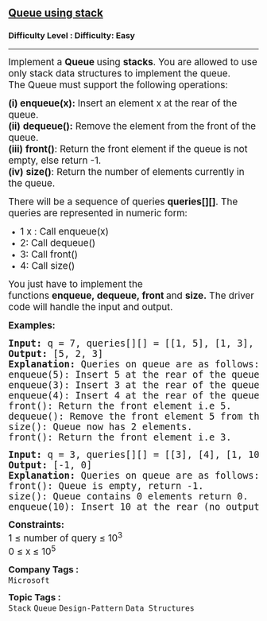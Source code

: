 <h2><a href="https://www.geeksforgeeks.org/problems/queue-using-stack/1">Queue using stack</a></h2><h3>Difficulty Level : Difficulty: Easy</h3><hr><div class="problems_problem_content__Xm_eO"><p><span style="font-size: 14pt;">Implement a&nbsp;<strong>Queue </strong>using <strong data-start="171" data-end="181">stacks</strong>. You are allowed to use only stack data structures to implement the queue.<br>The Queue must support the following operations:</span></p>
<p><span style="font-size: 14pt;"><strong>(i)</strong><strong>&nbsp;enqueue(x):</strong>&nbsp;Insert an element x at the rear of the queue.<br><strong>(ii)</strong>&nbsp;<strong>dequeue():</strong> Remove the element from the front of the queue.</span><br><span style="font-size: 14pt;"><strong>(iii)</strong>&nbsp;</span><span style="font-size: 14pt;"><strong data-start="486" data-end="497">front()</strong>: Return the front element if the queue is not empty, else return -1.<br><strong>(iv)</strong>&nbsp;<strong style="font-family: -apple-system, BlinkMacSystemFont, 'Segoe UI', Roboto, Oxygen, Ubuntu, Cantarell, 'Open Sans', 'Helvetica Neue', sans-serif;" data-start="837" data-end="847">size()</strong><span style="font-family: -apple-system, BlinkMacSystemFont, 'Segoe UI', Roboto, Oxygen, Ubuntu, Cantarell, 'Open Sans', 'Helvetica Neue', sans-serif;">: Return the number of elements currently in the queue.</span></span></p>
<p><span style="font-size: 14pt;">There will be a sequence of queries&nbsp;<strong>queries[][]</strong>. The queries are represented in numeric form:<br></span></p>
<ul>
<li><span style="font-size: 14pt;">1 x : Call enqueue(x)</span></li>
<li><span style="font-size: 14pt;">2: Call dequeue()</span></li>
<li><span style="font-size: 14pt;">3: Call front()</span></li>
<li><span style="font-size: 14pt;">4: Call size()</span></li>
</ul>
<p><span style="font-size: 14pt;">You just have to implement the functions&nbsp;<strong>enqueue,&nbsp;</strong><strong>dequeue,&nbsp;</strong><strong>front </strong>and&nbsp;<strong>size.</strong>&nbsp;The driver code will handle the input and output.</span></p>
<p><span style="font-size: 14pt;"><strong>Examples:</strong></span></p>
<pre><span style="font-size: 14pt;"><strong>Input: </strong>q = 7, queries[][] = [[1, 5], [1, 3], [1, 4], [3], [2], [4], [3]]
<strong>Output: </strong>[5, 2, 3]<strong>
Explanation: </strong>Queries on queue are as follows:<br>enqueue(5): Insert 5 at the rear of the queue.<br>enqueue(3): Insert 3 at the rear of the queue.<br>enqueue(4): Insert 4 at the rear of the queue.<br>front(): Return the front element i.e 5.<br>dequeue(): Remove the front element 5 from the queue.<br>size(): Queue now has 2 elements.<br>front(): Return the front element i.e 3.</span></pre>
<pre><span style="font-size: 14pt;"><strong>Input: </strong>q = 3, queries[][] = [[3], [4], [1, 10]]
<strong>Output: </strong>[-1, 0]<strong>
Explanation: </strong>Queries on queue are as follows:<br>front(): Queue is empty, return -1.</span><br><span style="font-size: 14pt;">size(): Queue contains 0 elements return 0.<br>enqueue(10): Insert 10 at the rear (no output for enqueue).</span></pre>
<p><span style="font-size: 14pt;"><strong style="font-size: 14pt;">Constraints:</strong><br></span><span style="font-size: 14pt;">1 ≤ number of query ≤ 10<sup>3</sup><br>0 ≤ x<strong>&nbsp;</strong>≤ 10<sup>5</sup></span></p></div><p><span style=font-size:18px><strong>Company Tags : </strong><br><code>Microsoft</code>&nbsp;<br><p><span style=font-size:18px><strong>Topic Tags : </strong><br><code>Stack</code>&nbsp;<code>Queue</code>&nbsp;<code>Design-Pattern</code>&nbsp;<code>Data Structures</code>&nbsp;